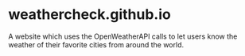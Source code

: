 # weathercheck.github.io
A website which uses the OpenWeatherAPI calls to let users know the weather of their favorite cities from around the world.
